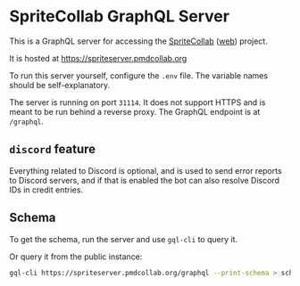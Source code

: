 SpriteCollab GraphQL Server
===========================

This is a GraphQL server for accessing the 
[SpriteCollab](https://github.com/PMDCollab/SpriteCollab) ([web](https://sprites.pmdcollab.org)) 
project.

It is hosted at https://spriteserver.pmdcollab.org

To run this server yourself, configure the `.env` file. The variable names should
be self-explanatory. 

The server is running on port `31114`. It does not support HTTPS and is meant to be
run behind a reverse proxy. The GraphQL endpoint is at `/graphql`.

`discord` feature
-----------------
Everything related to Discord is optional, and is used to send
error reports to Discord servers, and if that is enabled the bot can also resolve
Discord IDs in credit entries.

Schema
------
To get the schema, run the server and use `gql-cli` to query it.

Or query it from the public instance:

```sh
gql-cli https://spriteserver.pmdcollab.org/graphql --print-schema > schema.graphql
```
